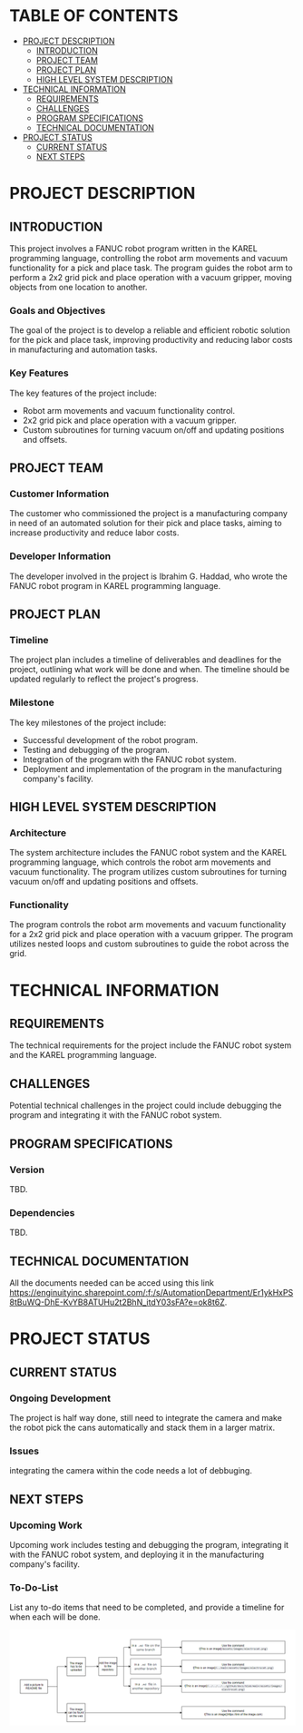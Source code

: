 # TABLE OF CONTENTS
* [PROJECT DESCRIPTION](#project-description)
    * [INTRODUCTION](#introduction)
    * [PROJECT TEAM](#project-team)
    * [PROJECT PLAN](#project-plan)
    * [HIGH LEVEL SYSTEM DESCRIPTION](#high-level-system-description)
* [TECHNICAL INFORMATION](#technical-information)
  * [REQUIREMENTS](#requirements)
  * [CHALLENGES](#challenges)
  * [PROGRAM SPECIFICATIONS](#program-specifications)
  * [TECHNICAL DOCUMENTATION](#technical-documentation)
* [PROJECT STATUS](#project-status)
  * [CURRENT STATUS](#current-status)
  * [NEXT STEPS](#next-steps)
         
# PROJECT DESCRIPTION
## INTRODUCTION
This project involves a FANUC robot program written in the KAREL programming language, controlling the robot arm movements and vacuum functionality for a pick and place task. The program guides the robot arm to perform a 2x2 grid pick and place operation with a vacuum gripper, moving objects from one location to another.

### Goals and Objectives
The goal of the project is to develop a reliable and efficient robotic solution for the pick and place task, improving productivity and reducing labor costs in manufacturing and automation tasks.

### Key Features
The key features of the project include:

* Robot arm movements and vacuum functionality control.
* 2x2 grid pick and place operation with a vacuum gripper.
* Custom subroutines for turning vacuum on/off and updating positions and offsets.

## PROJECT TEAM
### Customer Information
The customer who commissioned the project is a manufacturing company in need of an automated solution for their pick and place tasks, aiming to increase productivity and reduce labor costs.

### Developer Information
The developer involved in the project is Ibrahim G. Haddad, who wrote the FANUC robot program in KAREL programming language.

## PROJECT PLAN
### Timeline
The project plan includes a timeline of deliverables and deadlines for the project, outlining what work will be done and when. The timeline should be updated regularly to reflect the project's progress.

### Milestone
The key milestones of the project include:

* Successful development of the robot program.
* Testing and debugging of the program.
* Integration of the program with the FANUC robot system.
* Deployment and implementation of the program in the manufacturing company's facility.

## HIGH LEVEL SYSTEM DESCRIPTION
### Architecture
The system architecture includes the FANUC robot system and the KAREL programming language, which controls the robot arm movements and vacuum functionality. The program utilizes custom subroutines for turning vacuum on/off and updating positions and offsets.

### Functionality
The program controls the robot arm movements and vacuum functionality for a 2x2 grid pick and place operation with a vacuum gripper. The program utilizes nested loops and custom subroutines to guide the robot across the grid.

# TECHNICAL INFORMATION
## REQUIREMENTS 
The technical requirements for the project include the FANUC robot system and the KAREL programming language.

## CHALLENGES
Potential technical challenges in the project could include debugging the program and integrating it with the FANUC robot system.

## PROGRAM SPECIFICATIONS
### Version
TBD.

### Dependencies
TBD.

## TECHNICAL DOCUMENTATION
All the documents needed can be acced using this link https://enginuityinc.sharepoint.com/:f:/s/AutomationDepartment/Er1ykHxPS8tBuWQ-DhE-KvYB8ATUHu2t2BhN_itdY03sFA?e=ok8t6Z.

# PROJECT STATUS
## CURRENT STATUS
### Ongoing Development
The project is half way done, still need to integrate the camera and make the robot pick the cans automatically and stack them in a larger matrix. 

### Issues
integrating the camera within the code needs a lot of debbuging.

## NEXT STEPS
### Upcoming Work
Upcoming work includes testing and debugging the program, integrating it with the FANUC robot system, and deploying it in the manufacturing company's facility.

### To-Do-List
List any to-do items that need to be completed, and provide a timeline for when each will be done.

![Workflow of adding an image](/images/Workflow.png)  


